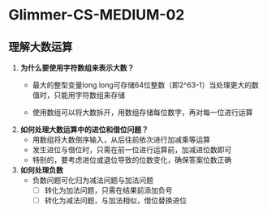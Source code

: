 # Glimmer-CS-MEDIUM-02

## 理解大数运算

1. **为什么要使用字符数组来表示大数？**
   - 最大的整型变量long long可存储64位整数（即2^63-1）当处理更大的数值时，只能用字符数组来存储

   - 使用数组可以将大数拆开，用数组存储每位数字，再对每一位进行运算
2. **如何处理大数运算中的进位和借位问题？**
   - 用数组将大数倒序输入，从后往前依次进行加减乘等运算
   - 发生进位与借位时，只需在前一位进行运算前，加减进位数即可
   - 特别的，要考虑进位或退位导致的位数变化，确保答案位数正确
3. **如何处理负数**
   - 负数问题可化归为减法问题与加法问题
     - [ ] 转化为加法问题，只需在结果前添加负号
     - [ ] 转化为减法问题，与加法相似，借位替换进位